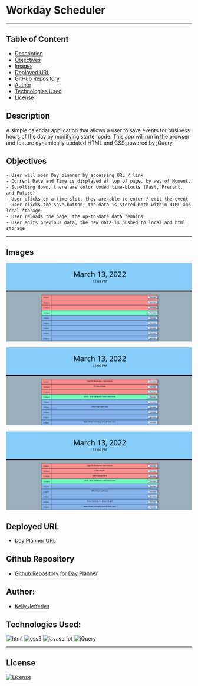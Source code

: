 # Workday Scheduler

-----
## Table of Content

- [Description](#description)
- [Objectives](#objectives)
- [Images](#images)
- [Deployed URL](#deployed-url)
- [GitHub Repository](#github-repository)
- [Author](#author)  
- [Technologies Used](#technologies-used) 
- [License](#license)

## Description

A simple calendar application that allows a user to save events for business hours of the day by modifying starter code. This app will run in the browser and feature dynamically updated HTML and CSS powered by jQuery.

## Objectives
```
- User will open Day planner by accessing URL / link
- Current Date and Time is displayed at top of page, by way of Moment.
- Scrolling down, there are color coded time-blocks (Past, Present, and Future)
- User clicks on a time slot, they are able to enter / edit the event
- User clicks the save button, the data is stored both within HTML and local storage
- User reloads the page, the up-to-date data remains
- User edits previous data, the new data is pushed to local and html storage
```
-----
## Images

![Screenshot of initial Day Planner start page](./assets/images/initial-page.jpeg)

![Screenshot of initial appt details entered](./assets/images/appt-details-entered.jpeg)

![Screenshot of appt details edited ](./assets/images/appt-details-edited.jpeg)

## Deployed URL

- [Day Planner URL](https://ksjefferies.github.io/work-day-scheduler/)

## Github Repository

- [Github Repository for Day Planner](https://github.com/ksjefferies/work-day-scheduler)

## Author:

- [Kelly Jefferies](https://github.com/ksjefferies)

## Technologies Used:

![html](https://img.shields.io/badge/HTML5-E34F26?style=for-the-badge&logo=html5&logoColor=white)
![css3](https://img.shields.io/badge/CSS3-1572B6?style=for-the-badge&logo=css3&logoColor=white)
![javascript](https://img.shields.io/badge/JavaScript-323330?style=for-the-badge&logo=javascript&logoColor=F7DF1E) 
![jQuery](https://img.shields.io/badge/-jQuery-green)

----
## License

[![License](https://img.shields.io/badge/License-MIT%20License-Green)](http://choosealicense.com/licenses/mit/)